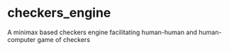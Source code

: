 # checkers_engine
A minimax based checkers engine facilitating human-human and human-computer game of checkers
